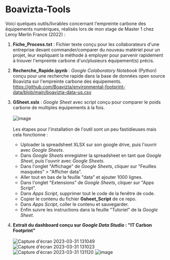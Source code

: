 # Boavizta-Tools

Voici quelques outils/livrables concernant l'empreinte carbone des équipements numériques, réalisés lors de mon stage de Master 1 chez Leroy Merlin France (2022) :
 
1. **Fiche_Process.txt** : Fichier texte conçu pour les collaborateurs d'une entreprise devant commander/comparer du nouveau matériel pour un projet, leur expliquant la méthode à employer pour parvenir rapidement à trouver l'empreinte carbone d'un/plusieurs équipement(s) précis.

2. **Recherche_Rapide.ipynb** : *Google Colaboratory Notebook* (Python) conçu pour une recherche rapide dans la base de données open source Boavizta sur l'empreinte carbone des équipements.
https://github.com/Boavizta/environmental-footprint-data/blob/main/boavizta-data-us.csv

3. **GSheet.xslx** : *Google Sheet* avec script conçu pour comparer le poids carbone de multiples équipements à la fois. <br/><br/>
 ![image](https://user-images.githubusercontent.com/71394086/229110507-241022df-4558-4f2d-bd05-e9c64282539f.png) <br/><br/>
 Les étapes pour l'installation de l'outil sont un peu fastidieuses mais cela fonctionne :
   - Uploader la spreadsheet XLSX sur son google drive, puis l'ouvrir avec *Google Sheets*.
   - Dans *Google Sheets* enregistrer la spreadsheet en tant que *Google Sheet*, puis l'ouvrir avec *Google Sheets*.
   - Dans l'onglet "Affichage" de *Google Sheets*, cliquer sur "Feuilles masquées" > "Afficher data".
   - Aller tout en bas de la feuille "data" et ajouter 1000 lignes.
   - Dans l'onglet "Extensions" de *Google Sheets*, cliquer sur "Apps Script".
   - Dans *Apps Script*, supprimer tout le code de la fenêtre de code.
   - Copier le contenu du fichier **Gsheet_Script** de ce repo.
   - Dans *Apps Script*, coller le contenu et sauvegarder.
   - Enfin suivre les instructions dans la feuille "Tutoriel" de la *Google Sheet*.

4. **Extrait du dashboard conçu sur *Google Data Studio* : "IT Carbon Footprint"** <br/><br/>
![Capture d'écran 2023-03-31 131049](https://user-images.githubusercontent.com/71394086/229112855-7ee89b31-bf8a-4d39-9a52-456e599bf28e.png)
![Capture d'écran 2023-03-31 131023](https://user-images.githubusercontent.com/71394086/229105721-10ee1b47-083c-4b4a-ba64-f3ea20800986.png)
![Capture d'écran 2023-03-31 131120](https://user-images.githubusercontent.com/71394086/229105709-7bba8e89-90ef-48ed-844d-7c7edd4bff67.png)
![image](https://user-images.githubusercontent.com/71394086/229106802-ce80b745-16a7-4fee-a5e0-404fc85ef67b.png)

